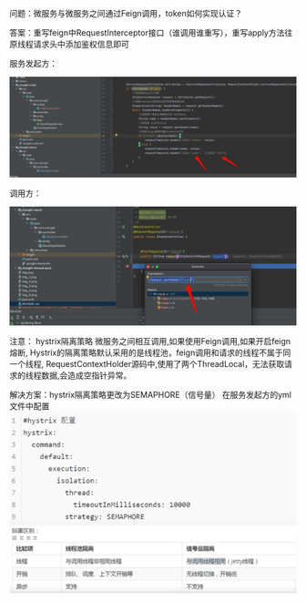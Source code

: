 
问题：微服务与微服务之间通过Feign调用，token如何实现认证？

答案：重写feign中RequestInterceptor接口（谁调用谁重写），重写apply方法往原线程请求头中添加鉴权信息即可

服务发起方：

![img_7.png](images/img_7.png)


调用方：

![img_6.png](images/img_6.png)

注意：
hystrix隔离策略
微服务之间相互调用,如果使用Feign调用,如果开启feign熔断, Hystrix的隔离策略默认采用的是线程池，feign调用和请求的线程不属于同一个线程, RequestContextHolder源码中,使用了两个ThreadLocal，无法获取请求的线程数据,会造成空指针异常。

解决方案：hystrix隔离策略更改为SEMAPHORE（信号量）
在服务发起方的yml文件中配置
![img.png](images/img_9.png)
![img_8.png](images/img_8.png)
